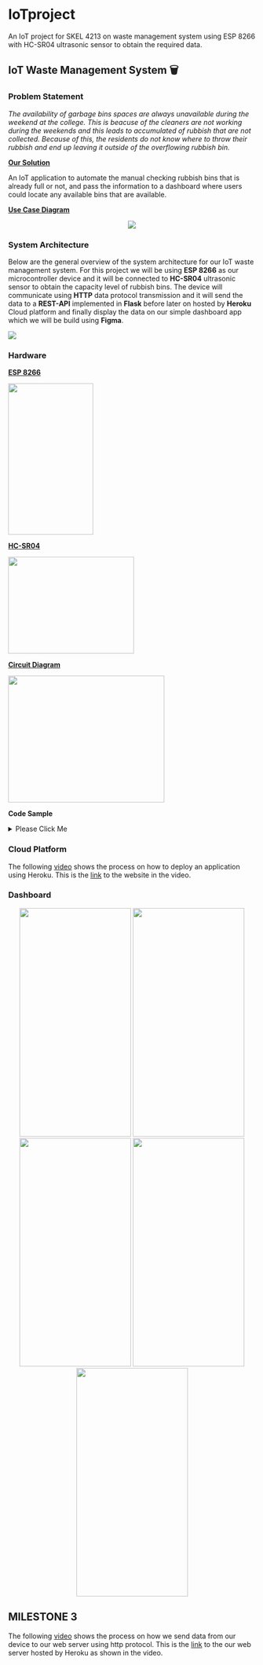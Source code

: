 # IoTproject
An IoT project for SKEL 4213 on waste management system using ESP 8266 with HC-SR04 ultrasonic sensor to obtain the required data.
## IoT Waste Management System 🗑️ 
### Problem Statement

*The availability of garbage bins spaces are always unavailable during the weekend at the college. This is beacuse of the cleaners are not working during the weekends and this leads to accumulated of rubbish that are not collected. Because of this, the residents do not know where to throw their rubbish and end up leaving it outside of the overflowing rubbish bin.* 

<strong><ins>Our Solution</ins></strong>

An IoT application to automate the manual checking rubbish bins that is already full or not, and pass the information to a dashboard where users could locate any available bins that are available.

<strong><ins>Use Case Diagram</ins></strong>

<p align="center">
<img src="Images/case_diagram.png">
</p>

### System Architecture

Below are the general overview of the system architecture for our IoT waste management system. For this project we will be using **ESP 8266** as our microcontroller device and it will be connected to **HC-SR04** ultrasonic sensor to obtain the capacity level of rubbish bins. The device will communicate using **HTTP** data protocol transmission and it will send the data to a **REST-API** implemented in **Flask** before later on hosted by **Heroku** Cloud platform and finally display the data on our simple dashboard app which we will be build using **Figma**. 

<img src="Images/system_arc.png">

### Hardware
<strong><ins>ESP 8266</ins></strong>

<img src="Images/esp8266.png" width="173" height="308">

<strong><ins>HC-SR04</ins></strong>

<img src="Images/hc_sr04.jpg" width="256" height="197">

<strong><ins>Circuit Diagram</ins></strong>

<img src="https://i0.wp.com/randomnerdtutorials.com/wp-content/uploads/2021/06/ESP8266-Ultrasonic-Sensor-Wiring-Fritzing-Diagram.png?w=738&quality=100&strip=all&ssl=1" width="318" height="258">

<strong>Code Sample</strong>

<details>
  <summary>Please Click Me</summary>

  ```
//define sound velocity in cm/uS
#define SOUND_VELOCITY 0.034


long duration;
float distanceCm;

const int trigPin = 12;
const int echoPin = 14;

void setup() {
  Serial.begin(115200); // Starts the serial communication
  pinMode(trigPin, OUTPUT); // Sets the trigPin as an Output
  pinMode(echoPin, INPUT); // Sets the echoPin as an Input
}

void loop() {
  // Clears the trigPin
  digitalWrite(trigPin, LOW);
  delayMicroseconds(2);
  // Sets the trigPin on HIGH state for 10 micro seconds
  digitalWrite(trigPin, HIGH);
  delayMicroseconds(10);
  digitalWrite(trigPin, LOW);
  
  // Reads the echoPin, returns the sound wave travel time in microseconds
  duration = pulseIn(echoPin, HIGH);
  
  // Calculate the distance
  distanceCm = (duration * SOUND_VELOCITY/2)-1;
  
  // Prints the distance on the Serial Monitor
  Serial.print("Distance (cm): ");
  Serial.println(distanceCm);

  delay(1000);
}
  ```
</details>


### Cloud Platform

The following [video](https://youtu.be/mI5fn9AS04o) shows the process on how to deploy an application using Heroku. This is the [link](https://iot-waste-v2.herokuapp.com/) to the website in the video.
 
### Dashboard

<p align="center">

<img src="Images/1. Sign In Page.png" width="227" height="465">
<img src="Images/2. Sign Up Page.png" width="227" height="465">
<img src="Images/3. Select College Page.png" width="227" height="465">
<img src="Images/4. Select Block Page.png" width="227" height="465">
<img src="Images/5. Status Page.png" width="227" height="465">

</p>


## MILESTONE 3

The following [video](https://youtu.be/7Tu39UT9mWg) shows the process on how we send data from our device to our web server using http protocol. This is the [link](https://sampah-app.herokuapp.com/) to the our web server hosted by Heroku as shown in the video.